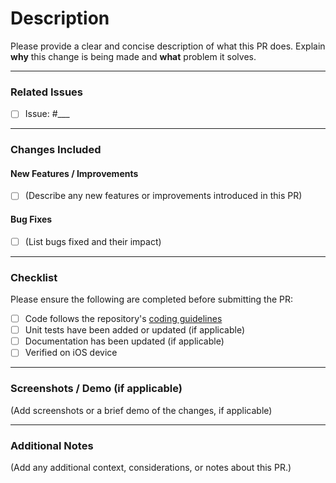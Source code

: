 <!-- This is the default pull request template. Edit as needed and fill out the sections below. -->


# Description

Please provide a clear and concise description of what this PR does. Explain **why** this change is being made and **what** problem it solves.

---

### Related Issues

<!-- Insert related GitHub issue(s) using format: Fixes #123, Closes #456, etc. -->
- [ ] Issue: #___

---

### Changes Included

#### New Features / Improvements
- [ ] (Describe any new features or improvements introduced in this PR)

#### Bug Fixes
- [ ] (List bugs fixed and their impact)

---

### Checklist

Please ensure the following are completed before submitting the PR:

- [ ] Code follows the repository's [coding guidelines](../CONTRIBUTING.md)
- [ ] Unit tests have been added or updated (if applicable)
- [ ] Documentation has been updated (if applicable)
- [ ] Verified on iOS device

---

### Screenshots / Demo (if applicable)

(Add screenshots or a brief demo of the changes, if applicable)

---

### Additional Notes

(Add any additional context, considerations, or notes about this PR.)

